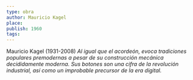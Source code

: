 ```yaml
---
type: obra
author: Mauricio Kagel
place: 
publish: 1960
tags:
---
```

Mauricio Kagel (1931-2008)
*Al igual que el acordeón, evoca tradiciones populares premodernas a pesar de su construcción mecánica decididamente moderna. Sus botones son una cifra de la revolución industrial, así como un improbable precursor de la era digital.*